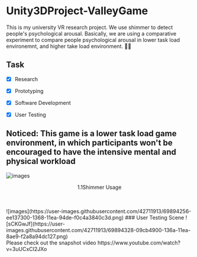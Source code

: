 # Unity3DProject-ValleyGame
This is my university VR research project. We use shimmer to detect people's psychological arousal. Basically, we are using a comparative experiment to compare people psychological arousal in lower task load environemnt, and higher take load environment. 🥳🥳 <br/>
## Task 
- [x] Research 
- [x] Prototyping 
- [x] Software Development 
- [x] User Testing 


## Noticed: This game is a lower task load game environment, in which participants won't be encouraged to have the intensive mental and physical workload 
![images](https://user-images.githubusercontent.com/42711913/69894242-c0c6c500-1368-11ea-9192-bf535e1b4ef9.jpeg)
 &nbsp;&nbsp; &nbsp;&nbsp;&nbsp;&nbsp;&nbsp;&nbsp;&nbsp; &nbsp;&nbsp; &nbsp;&nbsp;&nbsp;&nbsp;&nbsp;&nbsp;&nbsp; 
 <p align="center">1.1Shimmer Usage </p>
 <br/>
 <br/>
![images](https://user-images.githubusercontent.com/42711913/69894256-ee137300-1368-11ea-94de-f0c4a3840c3d.png)
### User Testing Scene 
![sCKGwJf](https://user-images.githubusercontent.com/42711913/69894328-09cb4900-136a-11ea-8ae9-f2a8a94dc127.png)

<br/>
Please check out the snapshot video https://www.youtube.com/watch?v=3uUCxCI2JXo
